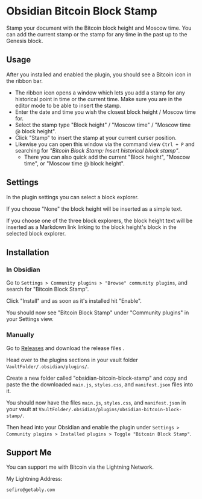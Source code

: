 # Obsidian Bitcoin Block Stamp

Stamp your document with the Bitcoin block height and Moscow time. You can add the current stamp or the stamp for any time in the past up to the Genesis block.

## Usage

After you installed and enabled the plugin, you should see a Bitcoin icon in the ribbon bar.

- The ribbon icon opens a window which lets you add a stamp for any historical point in time or the current time. Make sure you are in the editor mode to be able to insert the stamp.
- Enter the date and time you wish the closest block height / Moscow time for.
- Select the stamp type "Block height" / "Moscow time" / "Moscow time @ block height".
- Click "Stamp" to insert the stamp at your current curser position.
- Likewise you can open this window via the command view `Ctrl + P` and searching for _"Bitcoin Block Stamp: Insert historical block stamp"_.
  - There you can also quick add the current "Block height", "Moscow time", or "Moscow time @ block height".

## Settings

In the plugin settings you can select a block explorer.

If you choose "None" the block height will be inserted as a simple text.

If you choose one of the three block explorers, the block height text will be inserted as a Markdown link linking to the block height's block in the selected block explorer.

## Installation

### In Obsidian

Go to `Settings > Community plugins > "Browse" community plugins`, and search for "Bitcoin Block Stamp".

Click "Install" and as soon as it's installed hit "Enable".

You should now see "Bitcoin Block Stamp" under "Community plugins" in your Settings view.

### Manually

Go to [Releases](https://github.com/sfr0xyz/obsidian-bitcoin-block-stamp/releases) and download the release files .

Head over to the plugins sections in your vault folder `VaultFolder/.obsidian/plugins/`.

Create a new folder called "obsidian-bitcoin-block-stamp" and copy and paste the the downloaded `main.js`, `styles.css`, and `manifest.json` files into it.

You should now have the files `main.js`, `styles.css`, and `manifest.json` in your vault at `VaultFolder/.obsidian/plugins/obsidian-bitcoin-block-stamp/`.

Then head into your Obsidian and enable the plugin under `Settings > Community plugins > Installed plugins > Toggle "Bitcoin Block Stamp"`.

## Support Me

You can support me with Bitcoin via the Lightning Network.

My Lightning Address:

```txt
sefiro@getably.com
```
